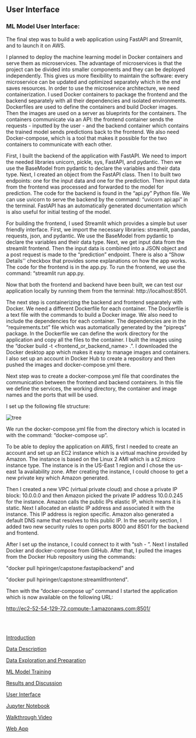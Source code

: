 ## User Interface

### ML Model User Interface:

The final step was to build a web application using FastAPI and Streamlit, and to launch
it on AWS.

I planned to deploy the machine learning model in Docker containers and serve them as
microservices. The advantage of microservices is that the project can be divided into
smaller components and they can be deployed independently. This gives us more
flexibility to maintain the software: every microservice can be updated and optimized
separately which in the end saves resources. In order to use the microservice
architecture, we need containerization. I used Docker containers to package the
frontend and the backend separately with all their dependencies and isolated
environments. Dockerfiles are used to define the containers and build Docker images.
Then the images are used on a server as blueprints for the containers. The containers
communicate via an API: the frontend container sends the requests - inputted by the
user - and the backend container which contains the trained model sends predictions
back to the frontend. We also need Docker-compose, which is a tool that makes it
possible for the two containers to communicate with each other.

First, I built the backend of the application with FastAPI. We need to import the needed
libraries unicorn, pickle, sys, FastAPI, and pydantic. Then we use the BaseModel from
pydantic to declare the variables and their data type. Next, I created an object from the
FastAPI class. Then I to built two endpoints: one for the input data and one for the
prediction. Then input data from the frontend was processed and forwarded to the
model for prediction. The code for the backend is found in the “api.py” Python file. We
can use uvicorn to serve the backend by the command: “uvicorn api:api” in the terminal.
FastAPI has an automatically generated documentation which is also useful for initial
testing of the model.

For building the frontend, I used Streamlit which provides a simple but user friendly
interface. First, we import the necessary libraries: streamlit, pandas, requests, json, and
pydantic. We use the BaseModel from pydantic to declare the variables and their data
type. Next, we get input data from the streamlit frontend. Then the input data is
combined into a JSON object and a post request is made to the “prediction” endpoint.
There is also a “Show Details'' checkbox that provides some explanations on how the
app works. The code for the frontend is in the app.py. To run the frontend, we use the
command: “streamlit run app.py.

Now that both the frontend and backend have been built, we can test our application
locally by running them from the terminal: http://localhost:8501.

The next step is containerizing the backend and frontend separately with Docker. We
need a different Dockerfile for each container. The Dockerfile is a text file with the
commands to build a Docker image. We also need to include the dependencies for each
container. The dependencies are in the “requirements.txt” file which was automatically
generated by the “pipreqs” package. In the Dockerfile we can define the work directory
for the application and copy all the files to the container. I built the images using the
“docker build -t <frontend_or_backend_name> .”. I downloaded the Docker desktop app
which makes it easy to manage images and containers. I also set up an account in
Docker Hub to create a repository and then pushed the images and
docker-compose.yml there.

Next step was to create a docker-compose.yml file that coordinates the communication
between the frontend and backend containers. In this file we define the services, the
working directory, the container and image names and the ports that will be used.

I set up the following file structure:

![tree](http://piringer.github.io/heartdisease/docs/assets/tree.png)

We run the docker-compose.yml file from the directory which is located in with the
command: “docker-compose up”.

To be able to deploy the application on AWS, first I needed to create an account and set
up an EC2 instance which is a virtual machine provided by Amazon. The instance is
based on the Linux 2 AMI which is a t2.micro instance type. The instance is in the
US-East 1 region and I chose the us-east 1a availability zone. After creating the
instance, I could choose to get a new private key which Amazon generated.

Then I created a new VPC (virtual private cloud) and chose a private IP block: 10.0.0.0
and then Amazon picked the private IP address 10.0.0.245 for the instance. Amazon
calls the public IPs elastic IP, which means it is static. Next I allocated an elastic IP
address and associated it with the instance. This IP address is region specific. Amazon
also generated a default DNS name that resolves to this public IP. In the security
section, I added two new security rules to open ports 8000 and 8501 for the backend
and frontend.

After I set up the instance, I could connect to it with “ssh - <URL with path>”. Next I
installed Docker and docker-compose from GitHub. After that, I pulled the images from
the Docker Hub repository using the commands:

  "docker pull hpiringer/capstone:fastapibackend" and

  "docker pull hpiringer/capstone:streamlitfrontend". 

  Then with the “docker-compose up”
command I started the application which is now available on the following URL:

  http://ec2-52-54-129-72.compute-1.amazonaws.com:8501/

<br/><br/>
  
[Introduction](http://piringer.github.io/heartdisease/intro)

[Data Description](http://piringer.github.io/heartdisease/Project.pdf)

[Data Exploration and Preparation](http://piringer.github.io/heartdisease/exploration)

[ML Model Training](http://piringer.github.io/heartdisease/models)

[Results and Discussion](http://piringer.github.io/heartdisease/results)

[User Interface](http://piringer.github.io/heartdisease/ui)

[Jupyter Notebook](https://github.com/piringer/heartdisease/blob/main/australian2.ipynb)

[Walkthrough Video](https://www.youtube.com/watch?v=18eQWJJu3tA)

[Web App](http://ec2-52-54-129-72.compute-1.amazonaws.com:8501/)


